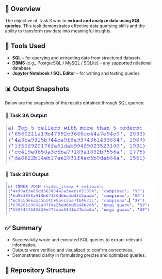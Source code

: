 

## 📌 Overview

The objective of Task 3 was to **extract and analyze data using SQL queries**. This task demonstrates effective data querying skills and the ability to transform raw data into meaningful insights.

## 🧰 Tools Used

- **SQL** – for querying and extracting data from structured datasets
- **DBMS** (e.g., PostgreSQL / MySQL / SQLite) – any supported relational database
- **Jupyter Notebook / SQL Editor** – for writing and testing queries

## 📊 Output Snapshots

Below are the snapshots of the results obtained through SQL queries:

### 🔹 Task 3A Output
![Task 3A Output](https://github.com/mightynawiin/Elevate_labs-3/blob/main/task3/task3a_output.png)

### 🔹 Task 3B1 Output
![Task 3B1 Output](https://github.com/mightynawiin/Elevate_labs-3/blob/main/task3/task3b1_output.png)

## ✅ Summary

- Successfully wrote and executed SQL queries to extract relevant information.
- Outputs were verified and visualized to confirm correctness.
- Demonstrated clarity in formulating precise and optimized queries.

## 📁 Repository Structure

